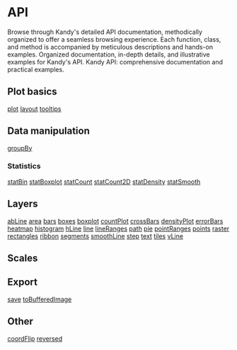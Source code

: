 # API

<web-summary>
    Browse through Kandy's detailed API documentation, methodically organized to offer a seamless browsing experience.
    Each function, class, and method is accompanied by meticulous descriptions and hands-on examples.
</web-summary>
<card-summary>
    Organized documentation, in-depth details, and illustrative examples for Kandy's API.
</card-summary>
<link-summary>
    Kandy API: comprehensive documentation and practical examples.
</link-summary>


## Plot basics
[plot](Plot-API.md)
[layout](Layout-API.md)
[tooltips](Tooltips-API.md)
## Data manipulation
[groupBy](GroupBy-API.md)
### Statistics
[statBin](StatBin-API.md)
[statBoxplot](StatBoxplot-API.md)
[statCount](StatCount-API.md)
[statCount2D](StatCount2D-API.md)
[statDensity](StatDensity-API.md)
[statSmooth](StatSmooth-API.md)
## Layers
[abLine](AbLine-API.md)
[area](Area-API.md)
[bars](Bars-API.md)
[boxes](Boxes-API.md)
[boxplot](Boxplot-API.md)
[countPlot](CountPlot-API.md)
[crossBars](CrossBars-API.md)
[densityPlot](DensityPlot-API.md)
[errorBars](ErrorBars-API.md)
[heatmap](Heatmap-API.md)
[histogram](Histogram-API.md)
[hLine](HLine-API.md)
[line](Line-API.md)
[lineRanges](LineRanges-API.md)
[path](Path-API.md)
[pie](Pie-API.md)
[pointRanges](PointRanges-API.md)
[points](Points-API.md)
[raster](Raster-API.md)
[rectangles](Rectangles-API.md)
[ribbon](Ribbon-API.md)
[segments](Segments-API.md)
[smoothLine](SmoothLine-API.md)
[step](Step-API.md)
[text](Text-API.md)
[tiles](Tiles-API.md)
[vLine](VLine-API.md)
## Scales
## Export
[save](Save-API.md)
[toBufferedImage](ToBufferedImage-API.md)
## Other
[coordFlip](CoordFlip-API.md)
[reversed](Reversed-API.md)
